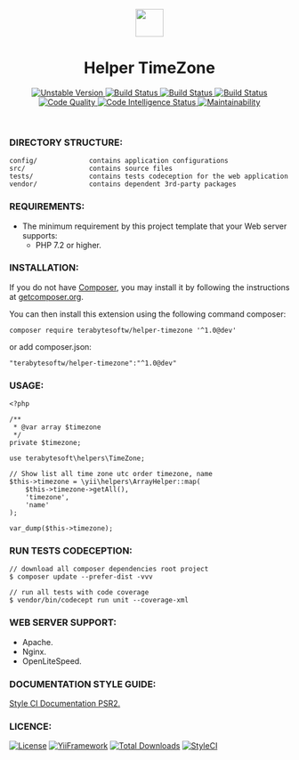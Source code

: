 <p align="center">
    <a href="https://github.com/terabytesoftw/helper-timezone" target="_blank">
        <img src="https://lh3.googleusercontent.com/D9TFw1F6ddPuheDc_tpNptTdvTg-FNNpjLSBN14X6Sc-3JDiOxfE67rEh4OZfygonx1tKei2b2DEOHDLjF6T3xl8e-rkEEPZeGqLTWcS_v2cBRlyo0vcZLDHG5ivSDGIWCsenbol=w2400" height="50px;">
    </a>
    <h1 align="center">Helper TimeZone</h1>
</p>

<p align="center">
    <a href="https://packagist.org/packages/terabytesoftw/helper-timezone" target="_blank">
        <img src="https://poser.pugx.org/terabytesoftw/helper-timezone/v/unstable.svg" alt="Unstable Version">
    </a>
    <a href="https://travis-ci.org/terabytesoftw/helper-timezone" target="_blank">
        <img src="https://travis-ci.org/terabytesoftw/helper-timezone.svg?branch=master" alt="Build Status">
    </a>  
    <a href="https://scrutinizer-ci.com/g/terabytesoftw/helper-timezone/" target="_blank">
        <img src="https://scrutinizer-ci.com/g/terabytesoftw/helper-timezone/badges/build.png?b=master" alt="Build Status">
    </a>
    <a href="https://scrutinizer-ci.com/g/terabytesoftw/helper-timezone/" target="_blank">
        <img src="https://scrutinizer-ci.com/g/terabytesoftw/helper-timezone/badges/coverage.png?b=master" alt="Build Status">
    </a>    
    <a href="https://scrutinizer-ci.com/g/terabytesoftw/helper-timezone/?branch=master" target="_blank">
     	<img src="https://scrutinizer-ci.com/g/terabytesoftw/helper-timezone/badges/quality-score.png?b=master" alt="Code Quality">
    </a>
    <a href="https://scrutinizer-ci.com/code-intelligence" target="_blank">
     	<img src="https://scrutinizer-ci.com/g/terabytesoftw/helper-timezone/badges/code-intelligence.svg?b=master" alt="Code Intelligence Status">
    </a>
    <a href="https://codeclimate.com/github/terabytesoftw/helper-timezone/maintainability" target="_blank">
        <img src="https://api.codeclimate.com/v1/badges/9bbe65b6fda1abd74c2c/maintainability" alt="Maintainability">
    </a>		
</p>

</br>

### **DIRECTORY STRUCTURE:**

```
config/             contains application configurations
src/                contains source files
tests/              contains tests codeception for the web application
vendor/             contains dependent 3rd-party packages
```

### **REQUIREMENTS:**

- The minimum requirement by this project template that your Web server supports:
    - PHP 7.2 or higher.

### **INSTALLATION:**

<p align="justify">
If you do not have <a href="http://getcomposer.org/" title="Composer" target="_blank">Composer</a>, you may install it by following the instructions at <a href="http://getcomposer.org/doc/00-intro.md#installation-nix" title="getcomposer.org" target="_blank">getcomposer.org</a>.
</p>

You can then install this extension using the following command composer:

~~~
composer require terabytesoftw/helper-timezone '^1.0@dev'
~~~

or add composer.json:

~~~
"terabytesoftw/helper-timezone":"^1.0@dev"
~~~

### **USAGE:**

~~~
<?php

/**
 * @var array $timezone
 */
private $timezone;

use terabytesoft\helpers\TimeZone;

// Show list all time zone utc order timezone, name
$this->timezone = \yii\helpers\ArrayHelper::map(
    $this->timezone->getAll(), 
    'timezone',
    'name'
);

var_dump($this->timezone);
~~~

### **RUN TESTS CODECEPTION:**

~~~
// download all composer dependencies root project
$ composer update --prefer-dist -vvv

// run all tests with code coverage
$ vendor/bin/codecept run unit --coverage-xml
~~~

### **WEB SERVER SUPPORT:**

- Apache.
- Nginx.
- OpenLiteSpeed.

### **DOCUMENTATION STYLE GUIDE:**

[Style CI Documentation PSR2.](https://docs.styleci.io/presets#psr2)

### **LICENCE:**

[![License](https://poser.pugx.org/terabytesoftw/helper-timezone/license.svg)](LICENSE.md)
[![YiiFramework](https://img.shields.io/badge/Powered_by-Yii_Framework-green.svg?style=flat)](https://www.yiiframework.com/)
[![Total Downloads](https://poser.pugx.org/terabytesoftw/helper-timezone/downloads.svg)](https://packagist.org/packages/terabytesoftw/helper-timezone)
[![StyleCI](https://github.styleci.io/repos/195531459/shield?branch=master)](https://github.styleci.io/repos/195531459)
